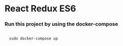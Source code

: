 # React Redux ES6

### Run this project by using the docker-compose 

```
  
  sudo docker-compose up
  
```

